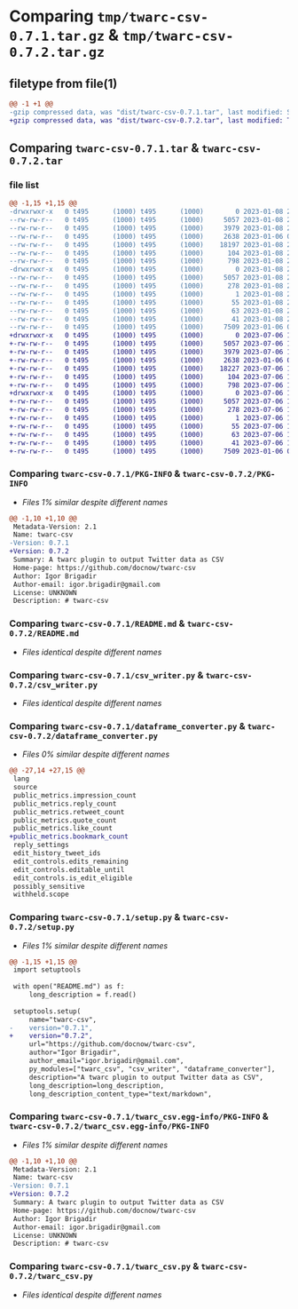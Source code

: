 # Comparing `tmp/twarc-csv-0.7.1.tar.gz` & `tmp/twarc-csv-0.7.2.tar.gz`

## filetype from file(1)

```diff
@@ -1 +1 @@
-gzip compressed data, was "dist/twarc-csv-0.7.1.tar", last modified: Sun Jan  8 23:35:17 2023, max compression
+gzip compressed data, was "dist/twarc-csv-0.7.2.tar", last modified: Thu Jul  6 11:45:04 2023, max compression
```

## Comparing `twarc-csv-0.7.1.tar` & `twarc-csv-0.7.2.tar`

### file list

```diff
@@ -1,15 +1,15 @@
-drwxrwxr-x   0 t495      (1000) t495      (1000)        0 2023-01-08 23:35:17.000000 twarc-csv-0.7.1/
--rw-rw-r--   0 t495      (1000) t495      (1000)     5057 2023-01-08 23:35:17.000000 twarc-csv-0.7.1/PKG-INFO
--rw-rw-r--   0 t495      (1000) t495      (1000)     3979 2023-01-08 23:31:39.000000 twarc-csv-0.7.1/README.md
--rw-rw-r--   0 t495      (1000) t495      (1000)     2638 2023-01-06 02:40:43.000000 twarc-csv-0.7.1/csv_writer.py
--rw-rw-r--   0 t495      (1000) t495      (1000)    18197 2023-01-08 23:23:44.000000 twarc-csv-0.7.1/dataframe_converter.py
--rw-rw-r--   0 t495      (1000) t495      (1000)      104 2023-01-08 23:35:17.000000 twarc-csv-0.7.1/setup.cfg
--rw-rw-r--   0 t495      (1000) t495      (1000)      798 2023-01-08 23:14:31.000000 twarc-csv-0.7.1/setup.py
-drwxrwxr-x   0 t495      (1000) t495      (1000)        0 2023-01-08 23:35:17.000000 twarc-csv-0.7.1/twarc_csv.egg-info/
--rw-rw-r--   0 t495      (1000) t495      (1000)     5057 2023-01-08 23:35:17.000000 twarc-csv-0.7.1/twarc_csv.egg-info/PKG-INFO
--rw-rw-r--   0 t495      (1000) t495      (1000)      278 2023-01-08 23:35:17.000000 twarc-csv-0.7.1/twarc_csv.egg-info/SOURCES.txt
--rw-rw-r--   0 t495      (1000) t495      (1000)        1 2023-01-08 23:35:17.000000 twarc-csv-0.7.1/twarc_csv.egg-info/dependency_links.txt
--rw-rw-r--   0 t495      (1000) t495      (1000)       55 2023-01-08 23:35:17.000000 twarc-csv-0.7.1/twarc_csv.egg-info/entry_points.txt
--rw-rw-r--   0 t495      (1000) t495      (1000)       63 2023-01-08 23:35:17.000000 twarc-csv-0.7.1/twarc_csv.egg-info/requires.txt
--rw-rw-r--   0 t495      (1000) t495      (1000)       41 2023-01-08 23:35:17.000000 twarc-csv-0.7.1/twarc_csv.egg-info/top_level.txt
--rw-rw-r--   0 t495      (1000) t495      (1000)     7509 2023-01-06 02:40:43.000000 twarc-csv-0.7.1/twarc_csv.py
+drwxrwxr-x   0 t495      (1000) t495      (1000)        0 2023-07-06 11:45:04.000000 twarc-csv-0.7.2/
+-rw-rw-r--   0 t495      (1000) t495      (1000)     5057 2023-07-06 11:45:04.000000 twarc-csv-0.7.2/PKG-INFO
+-rw-rw-r--   0 t495      (1000) t495      (1000)     3979 2023-07-06 11:40:23.000000 twarc-csv-0.7.2/README.md
+-rw-rw-r--   0 t495      (1000) t495      (1000)     2638 2023-01-06 02:40:43.000000 twarc-csv-0.7.2/csv_writer.py
+-rw-rw-r--   0 t495      (1000) t495      (1000)    18227 2023-07-06 11:44:10.000000 twarc-csv-0.7.2/dataframe_converter.py
+-rw-rw-r--   0 t495      (1000) t495      (1000)      104 2023-07-06 11:45:04.000000 twarc-csv-0.7.2/setup.cfg
+-rw-rw-r--   0 t495      (1000) t495      (1000)      798 2023-07-06 11:44:10.000000 twarc-csv-0.7.2/setup.py
+drwxrwxr-x   0 t495      (1000) t495      (1000)        0 2023-07-06 11:45:04.000000 twarc-csv-0.7.2/twarc_csv.egg-info/
+-rw-rw-r--   0 t495      (1000) t495      (1000)     5057 2023-07-06 11:45:04.000000 twarc-csv-0.7.2/twarc_csv.egg-info/PKG-INFO
+-rw-rw-r--   0 t495      (1000) t495      (1000)      278 2023-07-06 11:45:04.000000 twarc-csv-0.7.2/twarc_csv.egg-info/SOURCES.txt
+-rw-rw-r--   0 t495      (1000) t495      (1000)        1 2023-07-06 11:45:04.000000 twarc-csv-0.7.2/twarc_csv.egg-info/dependency_links.txt
+-rw-rw-r--   0 t495      (1000) t495      (1000)       55 2023-07-06 11:45:04.000000 twarc-csv-0.7.2/twarc_csv.egg-info/entry_points.txt
+-rw-rw-r--   0 t495      (1000) t495      (1000)       63 2023-07-06 11:45:04.000000 twarc-csv-0.7.2/twarc_csv.egg-info/requires.txt
+-rw-rw-r--   0 t495      (1000) t495      (1000)       41 2023-07-06 11:45:04.000000 twarc-csv-0.7.2/twarc_csv.egg-info/top_level.txt
+-rw-rw-r--   0 t495      (1000) t495      (1000)     7509 2023-01-06 02:40:43.000000 twarc-csv-0.7.2/twarc_csv.py
```

### Comparing `twarc-csv-0.7.1/PKG-INFO` & `twarc-csv-0.7.2/PKG-INFO`

 * *Files 1% similar despite different names*

```diff
@@ -1,10 +1,10 @@
 Metadata-Version: 2.1
 Name: twarc-csv
-Version: 0.7.1
+Version: 0.7.2
 Summary: A twarc plugin to output Twitter data as CSV
 Home-page: https://github.com/docnow/twarc-csv
 Author: Igor Brigadir
 Author-email: igor.brigadir@gmail.com
 License: UNKNOWN
 Description: # twarc-csv
```

### Comparing `twarc-csv-0.7.1/README.md` & `twarc-csv-0.7.2/README.md`

 * *Files identical despite different names*

### Comparing `twarc-csv-0.7.1/csv_writer.py` & `twarc-csv-0.7.2/csv_writer.py`

 * *Files identical despite different names*

### Comparing `twarc-csv-0.7.1/dataframe_converter.py` & `twarc-csv-0.7.2/dataframe_converter.py`

 * *Files 0% similar despite different names*

```diff
@@ -27,14 +27,15 @@
 lang
 source
 public_metrics.impression_count
 public_metrics.reply_count
 public_metrics.retweet_count
 public_metrics.quote_count
 public_metrics.like_count
+public_metrics.bookmark_count
 reply_settings
 edit_history_tweet_ids
 edit_controls.edits_remaining
 edit_controls.editable_until
 edit_controls.is_edit_eligible
 possibly_sensitive
 withheld.scope
```

### Comparing `twarc-csv-0.7.1/setup.py` & `twarc-csv-0.7.2/setup.py`

 * *Files 1% similar despite different names*

```diff
@@ -1,15 +1,15 @@
 import setuptools
 
 with open("README.md") as f:
     long_description = f.read()
 
 setuptools.setup(
     name="twarc-csv",
-    version="0.7.1",
+    version="0.7.2",
     url="https://github.com/docnow/twarc-csv",
     author="Igor Brigadir",
     author_email="igor.brigadir@gmail.com",
     py_modules=["twarc_csv", "csv_writer", "dataframe_converter"],
     description="A twarc plugin to output Twitter data as CSV",
     long_description=long_description,
     long_description_content_type="text/markdown",
```

### Comparing `twarc-csv-0.7.1/twarc_csv.egg-info/PKG-INFO` & `twarc-csv-0.7.2/twarc_csv.egg-info/PKG-INFO`

 * *Files 1% similar despite different names*

```diff
@@ -1,10 +1,10 @@
 Metadata-Version: 2.1
 Name: twarc-csv
-Version: 0.7.1
+Version: 0.7.2
 Summary: A twarc plugin to output Twitter data as CSV
 Home-page: https://github.com/docnow/twarc-csv
 Author: Igor Brigadir
 Author-email: igor.brigadir@gmail.com
 License: UNKNOWN
 Description: # twarc-csv
```

### Comparing `twarc-csv-0.7.1/twarc_csv.py` & `twarc-csv-0.7.2/twarc_csv.py`

 * *Files identical despite different names*

